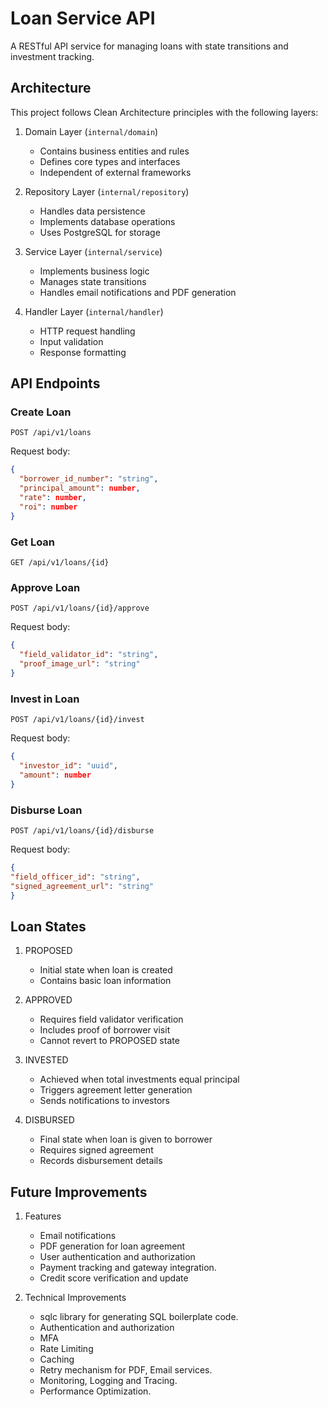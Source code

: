 # Loan Service API

A RESTful API service for managing loans with state transitions and investment tracking.

## Architecture

This project follows Clean Architecture principles with the following layers:

1. Domain Layer (`internal/domain`)
    - Contains business entities and rules
    - Defines core types and interfaces
    - Independent of external frameworks

2. Repository Layer (`internal/repository`)
    - Handles data persistence
    - Implements database operations
    - Uses PostgreSQL for storage

3. Service Layer (`internal/service`)
    - Implements business logic
    - Manages state transitions
    - Handles email notifications and PDF generation

4. Handler Layer (`internal/handler`)
    - HTTP request handling
    - Input validation
    - Response formatting

## API Endpoints

### Create Loan
```http
POST /api/v1/loans
```

Request body:
```json
{
  "borrower_id_number": "string",
  "principal_amount": number,
  "rate": number,
  "roi": number
}
```

### Get Loan
```http
GET /api/v1/loans/{id}
```

### Approve Loan
```http
POST /api/v1/loans/{id}/approve
```

Request body:
```json
{
  "field_validator_id": "string",
  "proof_image_url": "string"
}
```

### Invest in Loan
```http
POST /api/v1/loans/{id}/invest
```

Request body:
```json
{
  "investor_id": "uuid",
  "amount": number
}
```

### Disburse Loan
```http
POST /api/v1/loans/{id}/disburse
```

Request body: 

```json
{
"field_officer_id": "string",
"signed_agreement_url": "string"
}
```

## Loan States

1. PROPOSED
   - Initial state when loan is created
   - Contains basic loan information

2. APPROVED
   - Requires field validator verification
   - Includes proof of borrower visit
   - Cannot revert to PROPOSED state

3. INVESTED
   - Achieved when total investments equal principal
   - Triggers agreement letter generation
   - Sends notifications to investors

4. DISBURSED
   - Final state when loan is given to borrower
   - Requires signed agreement
   - Records disbursement details

## Future Improvements

1. Features
   - Email notifications
   - PDF generation for loan agreement
   - User authentication and authorization
   - Payment tracking and gateway integration.
   - Credit score verification and update

2. Technical Improvements
   - sqlc library for generating SQL boilerplate code.
   - Authentication and authorization
   - MFA
   - Rate Limiting 
   - Caching
   - Retry mechanism for PDF, Email services.
   - Monitoring, Logging and Tracing.
   - Performance Optimization.
